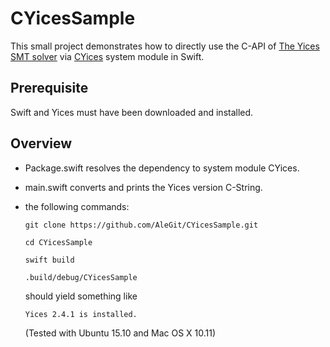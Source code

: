 # CYicesSample
This small project demonstrates how to directly use the C-API of
[The Yices SMT solver](http://yices.csl.sri.com) via 
[CYices](https://github.com/AleGit/CYices) 
system module in Swift.

## Prerequisite

Swift and Yices must have been downloaded and installed.

## Overview

- Package.swift resolves the dependency to system module CYices.
- main.swift converts and prints the Yices version C-String.
- the following commands:

  `git clone https://github.com/AleGit/CYicesSample.git`
  
  `cd CYicesSample`

  `swift build`
    
  `.build/debug/CYicesSample`
  
  should yield something like

  `Yices 2.4.1 is installed.`

   (Tested with Ubuntu 15.10 and Mac OS X 10.11) 
